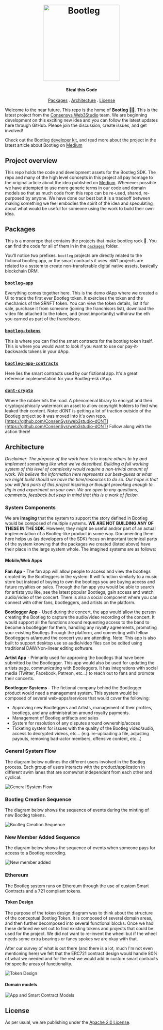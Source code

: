 <h1 align="center">
  <br/>
  <a href='https://github.com/ConsenSys/web3studio-bootleg'><img
      width='250px'
      alt='Bootleg'
      src="https://user-images.githubusercontent.com/5770007/52348724-02aa0780-29f3-11e9-9039-71880d1af2b6.png" /></a>
  <br/>
</h1>

<h4 align="center">
  Steal this Code
</h4>

<p align="center">
  <a href="#packages">Packages</a> . 
  <a href="#architecture">Architecture</a> . 
  <a href="#license">License</a>
</p>

Welcome to the near future. This repo is the home of **Bootleg** 👢🦵. This is
the latest project from the [Consensys Web3Studio](https://consensys.net/web3studio/) team.
We are beginning development on this exciting new idea and you can follow the
latest updates here through GitHub. Please join the discussion, create issues, and get involved!

Check out the Bootleg [developer kit](https://consensys.net/web3studio/bootleg), and read more about the project in the latest article about Bootleg on [Medium](https://link.medium.com/ZgnzmtPMrT)

## Project overview

This repo holds the code and development assets for the Bootleg SDK. The repo and many of the high level concepts in this project all pay homage to the original article about the idea published on [Medium](https://link.medium.com/ZgnzmtPMrT). Whenever possible we have attempted to use more generic terms in our code and domain models so that as much code from this repo can be re-used, shared, re-purposed by anyone. We have done our best but it is a tradeoff between making something we feel embodies the spirit of the idea and speculating about what would be useful for someone using the work to build their own idea.

## Packages

This is a monorepo that contains the projects that make bootleg rock 🎸. You can find
the code for all of them in in the [`packages`](packages) folder.

You'll notice two prefixes. `bootleg` projects are directly related to the fictional
bootleg app, or the smart contracts it uses. `dONT` projects are related to a system to
create non-transferable digital native assets, basically blockchain DRM.

### [`bootleg-app`](packages/bootleg-app)

Everything comes together here. This is the demo dApp where we created a UI to trade the first ever Bootleg
token. It exercises the token and the mechanics of the SRNFT token. You can view the token details, list it
for sale, purchase it from someone (joining the franchisors list), download the video file attached to
the token, and (most importantly) withdraw the eth you earned as part of the franchisors.

### [`bootleg-tokens`](packages/bootleg-tokens)

This is where you can find the smart contracts for the bootleg token itself. This is where you
would want to look if you want to use our pay-it-backwards tokens in your dApp.

### [`bootleg-app-contracts`](packages/bootleg-app-contracts)

Here lies the smart contracts used by our fictional app. It's a great reference
implementation for your Bootleg-esk dApp.

### [`dont-crypto`](https://github.com/ConsenSys/web3studio-dONT)

Where the rubber hits the road. A phenomenal library to encrypt and then cryptographically
watermark an asset to allow copyright holders to find who leaked their content.
Note: dONT is getting a lot of traction outside of the Bootleg project so it was moved into it's own repo. [https://github.com/ConsenSys/web3studio-dONT](https://github.com/ConsenSys/web3studio-dONT) Follow along with the action there!

## Architecture

_Disclaimer: The purpose of the work here is to inspire others to try and implement something like what we've described. Building a full working system of this level of complexity would require a non-trivial amount of work. We believe the information here represents our best-guess at what we might build should we have the time/resources to do so. Our hope is that you will find parts of this project inspiring or thought provoking enough to dig in and experiment on your own. We are open to any questions, comments, feedback but keep in mind that this is a work of fiction._

### System Components

We are **imaging** that the system to support the story defined in Bootleg would be composed of multiple systems. **WE ARE NOT BUILDING ANY OF THESE IN THE SDK**. However, they might be useful and/or part of an actual implementation of a Bootleg-like product in some way. Documenting them here helps us (as developers of the SDK) focus on important technical parts of the system knowing that the packages we created (listed above) have their place in the large system whole. The imagined systems are as follows:

#### Mobile/Web Apps

**Fan App** - The fan app will allow people to access and view the bootlegs created by the Bootleggers in the system. It will function similarly to a music store but instead of buying to own the bootlegs you are buying access and future royalties on sales. Through the fan app you would be able to search for artists you like, see the latest popular Bootlegs, gain access and watch audio/video of the concert. There is also a social component where you can connect with other fans, bootleggers, and artists on the platform.

**Bootlegger App** - Used during the concert, the app would allow the person creating the Bootleg to capture the audio/video recording of the concert. It would support all the functions around requesting access to the band to become a bootlegger for them, handling any royalty agreements, promoting your existing Bootlegs through the platform, and connecting with fellow Bootleggers at/around the concert you are attending. Note: This app is also built to support desktop use so audio/video files can be edited using traditional DAW/Non-linear editing software.

**Artist App** - Primarily used for approving the bootlegs that have been submitted by the Bootlegger. This app would also be used for updating the artists page, communicating with Bootleggers. It has integrations with social media (Twitter, Facebook, Patreon, etc...) to reach out to fans and promote their concerts.

**Bootlegger Systems** - The fictional company behind the Bootlegger product would need a management system. This system would be composed of several web-apps/services that would cover the following:

- Approving new Bootleggers and Artists, management of their profiles, bootlegs, and any administration around royalty payments.
- Management of Bootleg artifacts and sales
- System for resolution of any disputes around ownership/access
- Ticketing system for issues with the quality of the Bootleg video/audio, access to decrypted videos, etc... (e.g. re-uploading a file, adjusting payouts, removing bad-actor members, offensive content, etc...)

### General System Flow

The diagram below outlines the different users involved in the Bootleg process. Each group of users interacts with the product/application in different swim lanes that are somewhat independent from each other and cyclical.

![General System Flow](docs/images/GeneralSystemFlow.png)

### Bootleg Creation Sequence

The diagram below shows the sequence of events during the minting of new Bootleg tokens.

![Bootleg Creation Sequence](docs/images/BootlegCreationSequence.png)

### New Member Added Sequence

The diagram below shows the sequence of events when someone pays for access to a Bootleg recording.

![New member added](docs/images/NewMemberAddedSequence.png)

### Ethereum

The Bootleg system runs on Ethereum through the use of custom Smart Contracts and a 721 compliant tokens.

#### Token Design

The purpose of the token design diagram was to think about the structure of the conceptual Bootleg Token. It is composed of several domain areas, and then further decomposed into several functional blocks. Once we had these defined we set out to find existing tokens and projects that could be used for the project. We did not want to re-invent the wheel but if the wheel needs some extra bearings or fancy spokes we are okay with that.

After our survey of what is out there (and there is a lot, much I'm not even mentioning here) we felt that the ERC721 contract design would handle 80% of what we needed and for the rest we would add in custom smart contracts for specific areas of functionality.

![Token Design](docs/images/TokenComposition.png)

#### Domain models

![App and Smart Contract Models](docs/images/DomainModel.png)

## License

As per usual, we are publishing under the [Apache 2.0 License](LICENSE).
